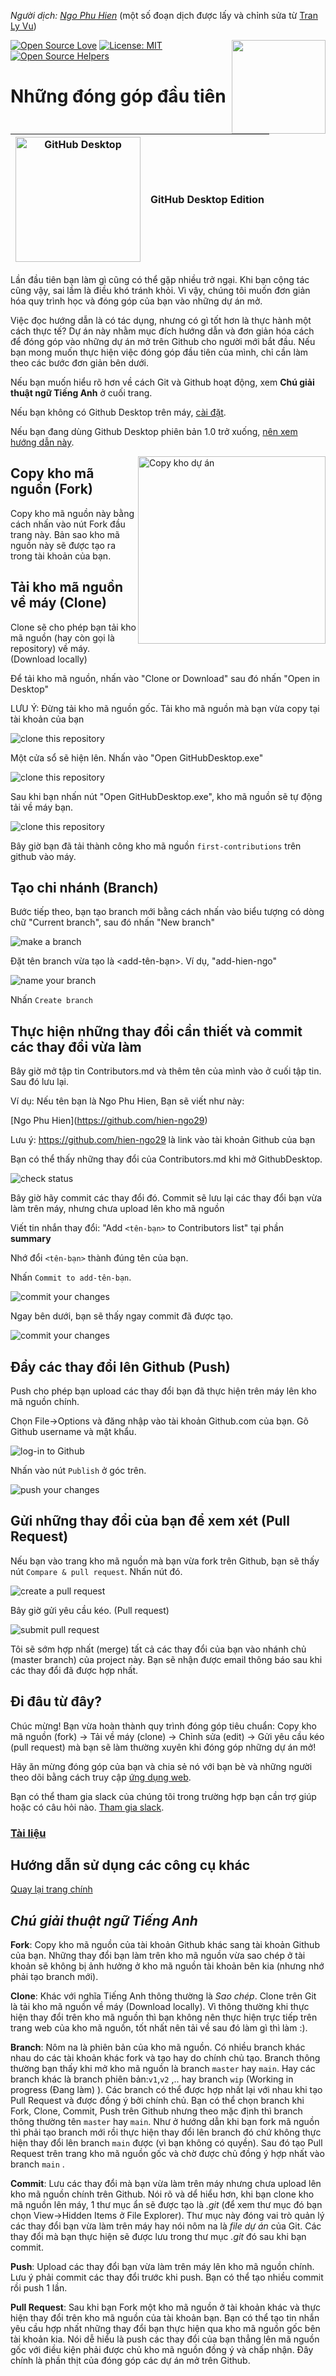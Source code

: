 _Người dịch: [Ngo Phu Hien](https://github.com/FlopffyGrape)_ (một số đoạn dịch được lấy và chỉnh sửa từ [Tran Ly Vu](https://github.com/tranlyvu))

[![Open Source Love](https://badges.frapsoft.com/os/v1/open-source.svg?v=103)](https://github.com/ellerbrock/open-source-badges/)
[<img align="right" width="150" src="https://firstcontributions.github.io/assets/gui-tool-tutorials/github-desktop-tutorial/join-slack-team.png">](https://join.slack.com/t/firstcontributors/shared_invite/zt-1hg51qkgm-Xc7HxhsiPYNN3ofX2_I8FA)
[![License: MIT](https://img.shields.io/badge/License-MIT-green.svg)](https://opensource.org/licenses/MIT)
[![Open Source Helpers](https://www.codetriage.com/roshanjossey/first-contributions/badges/users.svg)](https://www.codetriage.com/roshanjossey/first-contributions)

# Những đóng góp đầu tiên

| <img alt="GitHub Desktop" src="https://desktop.github.com/images/desktop-icon.svg" width="200"> | GitHub Desktop Edition |
| ----------------------------------------------------------------------------------------------- | ---------------------- |

Lần đầu tiên bạn làm gì cũng có thể gặp nhiều trở ngại. Khi bạn cộng tác cũng vậy, sai lầm là điều khó tránh khỏi. Vì vậy, chúng tôi muốn đơn giản hóa quy trình học và đóng góp của bạn vào những dự án mở.

Việc đọc hướng dẫn là có tác dụng, nhưng có gì tốt hơn là thực hành một cách thực tế? Dự án này nhằm mục đích hướng dẫn và đơn giản hóa cách để đóng góp vào những dự án mở trên Github cho người mới bắt đầu. Nếu bạn mong muốn thực hiện việc đóng góp đầu tiên của mình, chỉ cần làm theo các bước đơn giản bên dưới.

Nếu bạn muốn hiểu rõ hơn về cách Git và Github hoạt động, xem **Chú giải thuật ngữ Tiếng Anh** ở cuối trang.

Nếu bạn không có Github Desktop trên máy, [cài đặt](https://desktop.github.com/).

Nếu bạn đang dùng Github Desktop phiên bản 1.0 trở xuống, [nên xem hướng dẫn này](github-desktop-old-version-tutorial.md).

<img align="right" width="300" src="https://firstcontributions.github.io/assets/gui-tool-tutorials/github-desktop-tutorial/fork.png" alt="Copy kho dự án" />

## Copy kho mã nguồn (Fork)
Copy kho mã nguồn này bằng cách nhấn vào nút Fork đầu trang này. Bản sao kho mã nguồn này sẽ được tạo ra trong tài khoản của bạn.

## Tải kho mã nguồn về máy (Clone)
Clone sẽ cho phép bạn tải kho mã nguồn (hay còn gọi là repository) về máy. (Download locally)

Để tải kho mã nguồn, nhấn vào "Clone or Download" sau đó nhấn "Open in Desktop"

LƯU Ý: Đừng tải kho mã nguồn gốc. Tải kho mã nguồn mà bạn vừa copy tại tài khoản của bạn

<img src="https://firstcontributions.github.io/assets/gui-tool-tutorials/github-desktop-tutorial/dt1-clonetodesktop.png" alt="clone this repository" />

Một cửa sổ sẽ hiện lên. Nhấn vào "Open GitHubDesktop.exe"

<img src="https://firstcontributions.github.io/assets/gui-tool-tutorials/github-desktop-tutorial/dt1-open-githubdesktop.png" alt="clone this repository" />

Sau khi bạn nhấn nút "Open GitHubDesktop.exe", kho mã nguồn sẽ tự động tải về máy bạn.

<img src="https://firstcontributions.github.io/assets/gui-tool-tutorials/github-desktop-tutorial/dt1-downloaded.png" alt="clone this repository" />

Bây giờ bạn đã tải thành công kho mã nguồn `first-contributions` trên github vào máy.

## Tạo chi nhánh (Branch)

Bước tiếp theo, bạn tạo branch mới bằng cách nhấn vào biểu tượng có dòng chữ "Current branch", sau đó nhấn "New branch"

<img src="https://firstcontributions.github.io/assets/gui-tool-tutorials/github-desktop-tutorial/dt1-create-branch.png" alt="make a branch" />

Đặt tên branch vừa tạo là <add-tên-bạn>. Ví dụ, "add-hien-ngo"

<img src="https://firstcontributions.github.io/assets/gui-tool-tutorials/github-desktop-tutorial/dt1-create-branch-name.png" alt="name your branch" />

Nhấn `Create branch`

## Thực hiện những thay đổi cần thiết và commit các thay đổi vừa làm

Bây giờ mở tập tin Contributors.md và thêm tên của mình vào ở cuối tập tin. Sau đó lưu lại.

Ví dụ: Nếu tên bạn là Ngo Phu Hien, Bạn sẽ viết như này:

\[Ngo Phu Hien](https://github.com/hien-ngo29)

Lưu ý: https://github.com/hien-ngo29 là link vào tài khoản Github của bạn

Bạn có thể thấy những thay đổi của Contributors.md khi mở GithubDesktop.

<img src="https://firstcontributions.github.io/assets/gui-tool-tutorials/github-desktop-tutorial/dt1-status.png" alt="check status" />

Bây giờ hãy commit các thay đổi đó. Commit sẽ lưu lại các thay đổi bạn vừa làm trên máy, nhưng chưa upload lên kho mã nguồn

Viết tin nhắn thay đổi: "Add `<tên-bạn>` to Contributors list" tại phần __summary__

Nhớ đổi `<tên-bạn>` thành đúng tên của bạn.

Nhấn `Commit to add-tên-bạn`.

<img src="https://firstcontributions.github.io/assets/gui-tool-tutorials/github-desktop-tutorial/dt1-commit1.png" alt="commit your changes" />

Ngay bên dưới, bạn sẽ thấy ngay commit đã được tạo.

<img src="https://firstcontributions.github.io/assets/gui-tool-tutorials/github-desktop-tutorial/dt1-commit2.png" alt="commit your changes" />

## Đẩy các thay đổi lên Github (Push)
Push cho phép bạn upload các thay đổi bạn đã thực hiện trên máy lên kho mã nguồn chính.

Chọn File->Options và đăng nhập vào tài khoản Github.com của bạn. Gõ Github username và mật khẩu.

<img src="https://firstcontributions.github.io/assets/gui-tool-tutorials/github-desktop-tutorial/dt1-sign-in.png" alt="log-in to Github" />

Nhấn vào nút `Publish` ở góc trên.

<img src="https://firstcontributions.github.io/assets/gui-tool-tutorials/github-desktop-tutorial/dt1-publish1.png" alt="push your changes" />

## Gửi những thay đổi của bạn để xem xét (Pull Request)
Nếu bạn vào trang kho mã nguồn mà bạn vừa fork trên Github, bạn sẽ thấy nút `Compare & pull request`. Nhấn nút đó.

<img src="https://firstcontributions.github.io/assets/gui-tool-tutorials/github-desktop-tutorial/compare-and-pull.png" alt="create a pull request" />

Bây giờ gửi yêu cầu kéo. (Pull request)

<img src="https://firstcontributions.github.io/assets/gui-tool-tutorials/github-desktop-tutorial/submit-pull-request.png" alt="submit pull request" />

Tôi sẽ sớm hợp nhất (merge) tất cả các thay đổi của bạn vào nhánh chủ (master branch) của project này. Bạn sẽ nhận được email thông báo sau khi các thay đổi đã được hợp nhất.

## Đi đâu từ đây?

Chúc mừng! Bạn vừa hoàn thành quy trình đóng góp tiêu chuẩn: Copy kho mã nguồn (fork) -> Tải về máy (clone) -> Chỉnh sửa (edit) -> Gửi yêu cầu kéo (pull request) mà bạn sẽ làm thường xuyên khi đóng góp những dự án mở!

Hãy ăn mừng đóng góp của bạn và chia sẻ nó với bạn bè và những người theo dõi bằng cách truy cập [ứng dụng web](https://roshanjossey.github.io/first-contribution/#social-share).

Bạn có thể tham gia slack của chúng tôi trong trường hợp bạn cần trợ giúp hoặc có câu hỏi nào. [Tham gia slack](https://join.slack.com/t/firstcontributors/shared_invite/zt-1hg51qkgm-Xc7HxhsiPYNN3ofX2_I8FA).

### [Tài liệu](../additional-material/git_workflow_scenarios/additional-material.md)

## Hướng dẫn sử dụng các công cụ khác

[Quay lại trang chính](https://github.com/firstcontributions/first-contributions#tutorials-using-other-tools)

## _Chú giải thuật ngữ Tiếng Anh_
**Fork**: Copy kho mã nguồn của tài khoản Github khác sang tài khoản Github của bạn. Những thay đổi bạn làm trên kho mã nguồn vừa sao chép ở tài khoản sẽ không bị ảnh hưởng ở kho mã nguồn tài khoản bên kia (nhưng nhớ phải tạo branch mới).

**Clone**: Khác với nghĩa Tiếng Anh thông thường là *Sao chép*. Clone trên Git là tải kho mã nguồn về máy (Download locally). Vì thông thường khi thực hiện thay đổi trên kho mã nguồn thì bạn không nên thực hiện trực tiếp trên trang web của kho mã nguồn, tốt nhất nên tải về sau đó làm gì thì làm :).

**Branch**: Nôm na là phiên bản của kho mã nguồn. Có nhiều branch khác nhau do các tài khoản khác fork và tạo hay do chính chủ tạo. Branch thông thường bạn thấy khi mở kho mã nguồn là branch `master` hay `main`. Hay các branch khác là branch phiên bản:`v1`,`v2` ,.. hay branch `wip` (Working in progress (Đang làm) ). Các branch có thể được hợp nhất lại với nhau khi tạo Pull Request và được đồng ý bởi chính chủ. Bạn có thể chọn branch khi Fork, Clone, Commit, Push trên Github nhưng theo mặc định thì branch thông thường tên `master` hay `main`. Như ở hướng dẫn khi bạn fork mã nguồn thì phải tạo branch mới rồi thực hiện thay đổi lên branch đó chứ không thực hiện thay đổi lên branch `main` được (vì bạn không có quyền). Sau đó tạo Pull Request trên trang kho mã nguồn gốc và chờ được chủ đồng ý hợp nhất vào branch `main` .

**Commit**: Lưu các thay đổi mà bạn vừa làm trên máy nhưng chưa upload lên kho mã nguồn chính trên Github. Nói rõ và dể hiểu hơn, khi bạn clone kho mã nguồn lên máy, 1 thư mục ẩn sẽ được tạo là *.git* (để xem thư mục đó bạn chọn View->Hidden Items ở File Explorer). Thư mục này đóng vai trò quản lý các thay đổi bạn vừa làm trên máy hay nói nôm na là *file dự án* của Git. Các thay đổi mà bạn thực hiện sẽ được lưu trong thư mục *.git* đó sau khi bạn commit.

**Push**: Upload các thay đổi bạn vừa làm trên máy lên kho mã nguồn chính. Lưu ý phải commit các thay đổi trước khi push. Bạn có thể tạo nhiều commit rồi push 1 lần.

**Pull Request**: Sau khi bạn Fork một kho mã nguồn ở tài khoản khác và thực hiện thay đổi trên kho mã nguồn của tài khoản bạn. Bạn có thể tạo tin nhắn yêu cầu hợp nhất những thay đổi bạn thực hiện qua kho mã nguồn gốc bên tài khoản kia. Nói dễ hiểu là push các thay đổi của bạn thẳng lên mã nguồn gốc với điều kiện phải được chủ kho mã nguồn đồng ý và chấp nhận. Đây chính là phần thịt của đóng góp các dự án mở trên Github.
